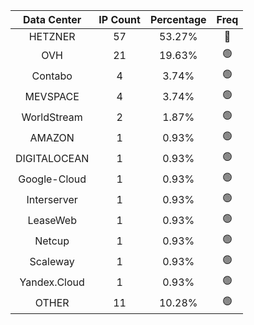 | Data Center | IP Count | Percentage | Freq |
|:------------:|:--------:|:-----------:|:-----:|
| HETZNER | 57 | 53.27% | 🔴 |
| OVH | 21 | 19.63% | 🟢 |
| Contabo | 4 | 3.74% | 🟢 |
| MEVSPACE | 4 | 3.74% | 🟢 |
| WorldStream | 2 | 1.87% | 🟢 |
| AMAZON | 1 | 0.93% | 🟢 |
| DIGITALOCEAN | 1 | 0.93% | 🟢 |
| Google-Cloud | 1 | 0.93% | 🟢 |
| Interserver | 1 | 0.93% | 🟢 |
| LeaseWeb | 1 | 0.93% | 🟢 |
| Netcup | 1 | 0.93% | 🟢 |
| Scaleway | 1 | 0.93% | 🟢 |
| Yandex.Cloud | 1 | 0.93% | 🟢 |
| OTHER | 11 | 10.28% | 🟢 |